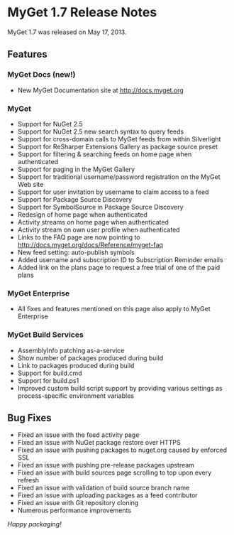 # MyGet 1.7 Release Notes

MyGet 1.7 was released on May 17, 2013.

## Features

### MyGet Docs (new!)
* New MyGet Documentation site at http://docs.myget.org

### MyGet
* Support for NuGet 2.5
* Support for NuGet 2.5 new search syntax to query feeds
* Support for cross-domain calls to MyGet feeds from within Silverlight
* Support for ReSharper Extensions Gallery as package source preset
* Support for filtering & searching feeds on home page when authenticated
* Support for paging in the MyGet Gallery
* Support for traditional username/password registration on the MyGet Web site
* Support for user invitation by username to claim access to a feed
* Support for Package Source Discovery
* Support for SymbolSource in Package Source Discovery
* Redesign of home page when authenticated
* Activity streams on home page when authenticated
* Activity stream on own user profile when authenticated
* Links to the FAQ page are now pointing to http://docs.myget.org/docs/Reference/myget-faq
* New feed setting: auto-publish symbols
* Added username and subscription ID to Subscription Reminder emails
* Added link on the plans page to request a free trial of one of the paid plans

### MyGet Enterprise
* All fixes and features mentioned on this page also apply to MyGet Enterprise

### MyGet Build Services
* AssemblyInfo patching as-a-service
* Show number of packages produced during build
* Link to packages produced during build
* Support for build.cmd
* Support for build.ps1
* Improved custom build script support by providing various settings as process-specific environment variables

## Bug Fixes
* Fixed an issue with the feed activity page
* Fixed an issue with NuGet package restore over HTTPS
* Fixed an issue with pushing packages to nuget.org caused by enforced SSL
* Fixed an issue with pushing pre-release packages upstream
* Fixed an issue with build sources page scrolling to top upon every refresh
* Fixed an issue with validation of build source branch name
* Fixed an issue with uploading packages as a feed contributor
* Fixed an issue with Git repository cloning
* Numerous performance improvements

_Happy packaging!_